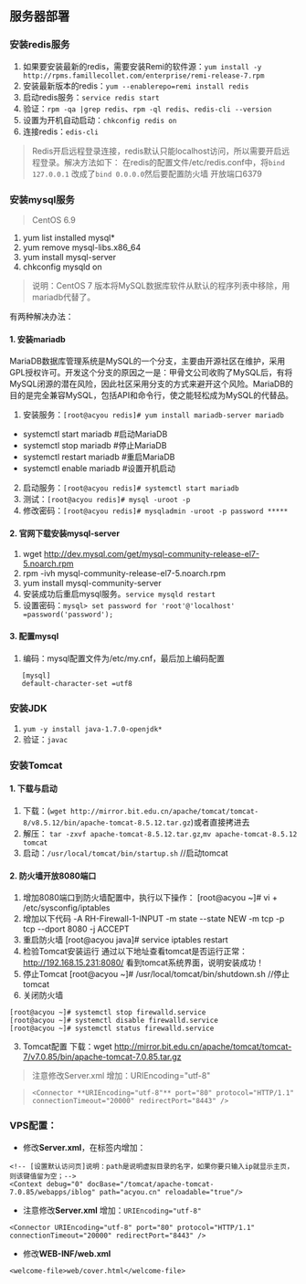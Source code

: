 ## 服务器部署

### 安装redis服务
1. 如果要安装最新的redis，需要安装Remi的软件源：`yum install -y http://rpms.famillecollet.com/enterprise/remi-release-7.rpm`
2. 安装最新版本的redis：`yum --enablerepo=remi install redis`
3. 启动redis服务：`service redis start`
4. 验证：`rpm -qa |grep redis`、`rpm -ql redis`、`redis-cli --version`
5. 设置为开机自动启动：`chkconfig redis on`
6. 连接redis：`edis-cli`

> Redis开启远程登录连接，redis默认只能localhost访问，所以需要开启远程登录。解决方法如下：
> 在redis的配置文件/etc/redis.conf中，将`bind 127.0.0.1` 改成了`bind 0.0.0.0`然后要配置防火墙 开放端口6379

### 安装mysql服务
> CentOS 6.9
1. yum list installed mysql*
2. yum remove mysql-libs.x86_64
3. yum install mysql-server
4. chkconfig mysqld on

> 说明：CentOS 7 版本将MySQL数据库软件从默认的程序列表中移除，用mariadb代替了。

有两种解决办法：
#### 1. 安装mariadb
MariaDB数据库管理系统是MySQL的一个分支，主要由开源社区在维护，采用GPL授权许可。开发这个分支的原因之一是：甲骨文公司收购了MySQL后，有将MySQL闭源的潜在风险，因此社区采用分支的方式来避开这个风险。MariaDB的目的是完全兼容MySQL，包括API和命令行，使之能轻松成为MySQL的代替品。
1. 安装服务：`[root@acyou redis]# yum install mariadb-server mariadb`
 - systemctl start mariadb    #启动MariaDB
 - systemctl stop mariadb     #停止MariaDB
 - systemctl restart mariadb  #重启MariaDB
 - systemctl enable mariadb   #设置开机启动
2. 启动服务：`[root@acyou redis]# systemctl start mariadb`
3. 测试：`[root@acyou redis]# mysql -uroot -p`
4. 修改密码：`[root@acyou redis]# mysqladmin -uroot -p password *****`
#### 2. 官网下载安装mysql-server
1. wget http://dev.mysql.com/get/mysql-community-release-el7-5.noarch.rpm
2. rpm -ivh mysql-community-release-el7-5.noarch.rpm
3. yum install mysql-community-server
4. 安装成功后重启mysql服务。`service mysqld restart`
5. 设置密码：`mysql> set password for 'root'@'localhost' =password('password');`
#### 3. 配置mysql
1. 编码：mysql配置文件为/etc/my.cnf，最后加上编码配置
```
   [mysql]
   default-character-set =utf8
```
###  安装JDK
1. `yum -y install java-1.7.0-openjdk*`
2. 验证：`javac`
###  安装Tomcat
#### 1. 下载与启动
1. 下载：(`wget http://mirror.bit.edu.cn/apache/tomcat/tomcat-8/v8.5.12/bin/apache-tomcat-8.5.12.tar.gz`)或者直接拷进去
2. 解压： `tar -zxvf apache-tomcat-8.5.12.tar.gz`,`mv apache-tomcat-8.5.12 tomcat`
3. 启动：`/usr/local/tomcat/bin/startup.sh`      //启动tomcat
#### 2. 防火墙开放8080端口
1. 增加8080端口到防火墙配置中，执行以下操作：
[root@acyou ~]# vi + /etc/sysconfig/iptables
2. 增加以下代码
-A RH-Firewall-1-INPUT -m state --state NEW -m tcp -p tcp --dport 8080 -j ACCEPT
3. 重启防火墙
[root@acyou java]# service iptables restart
4. 检验Tomcat安装运行
通过以下地址查看tomcat是否运行正常：
http://192.168.15.231:8080/
看到tomcat系统界面，说明安装成功！
5. 停止Tomcat
[root@acyou ~]# /usr/local/tomcat/bin/shutdown.sh  //停止tomcat
6. 关闭防火墙
```
[root@acyou ~]# systemctl stop firewalld.service
[root@acyou ~]# systemctl disable firewalld.service
[root@acyou ~]# systemctl status firewalld.service
```
3. Tomcat配置
下载：wget http://mirror.bit.edu.cn/apache/tomcat/tomcat-7/v7.0.85/bin/apache-tomcat-7.0.85.tar.gz
> 注意修改Server.xml 增加：URIEncoding="utf-8"

> `<Connector **URIEncoding="utf-8"** port="80" protocol="HTTP/1.1" connectionTimeout="20000" redirectPort="8443" />`



### VPS配置：

-	修改**Server.xml**，在<Host></Host>标签内增加：
```
<!-- [设置默认访问页]说明：path是说明虚拟目录的名字，如果你要只输入ip就显示主页，则该键值留为空；-->
<Context debug="0" docBase="/tomcat/apache-tomcat-7.0.85/webapps/iblog" path="acyou.cn" reloadable="true"/>
```
-	注意修改**Server.xml** 增加：`URIEncoding="utf-8"`
```
<Connector URIEncoding="utf-8" port="80" protocol="HTTP/1.1" connectionTimeout="20000" redirectPort="8443" />
```
-	修改**WEB-INF/web.xml**
```
<welcome-file>web/cover.html</welcome-file>
```





